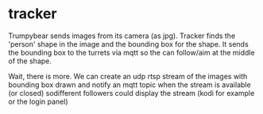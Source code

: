 # tracker
Trumpybear sends images from its camera (as jpg). Tracker finds the 'person' 
shape in the image and the bounding box for the shape. It sends the bounding 
box to the turrets via mqtt so the can follow/aim at the middle of the shape.

Wait, there is more. We can create an udp rtsp stream of the images with bounding box drawn and notify an mqtt topic when the stream is available (or closed) sodifferent followers could display the stream (kodi for example or the login panel)
